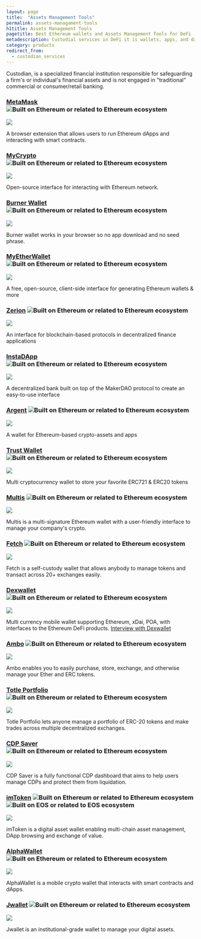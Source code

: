 ```yaml
---
layout: page
title:  "Assets Management Tools"
permalink: assets-managament-tools
h1title: Assets Management Tools
pagetitle: Best Ethereum wallets and Assets Management Tools for DeFi    
metadescription: Custodial services in DeFi it is wallets, apps, and dashboards for managing your cryptocurrencies and assets.
category: products
redirect_from:
  - custodian_services
---
```

Custodian, is a specialized financial institution responsible for safeguarding a firm's or individual's financial assets and is not engaged in "traditional" commercial or consumer/retail banking.

### [MetaMask](https://metamask.io/) ![](/images/ether.png "Built on Ethereum or related to Ethereum ecosystem")

![](/images/output_md/httpsmetamaskio.png)

A browser extension that allows users to run Ethereum dApps and interacting with smart contracts.

### [MyCrypto](https://mycrypto.com/account) ![](/images/ether.png "Built on Ethereum or related to Ethereum ecosystem")

![](/images/output_md/httpsmycryptocomaccount.png)

Open-source interface for interacting with Ethereum network.

### [Burner Wallet](https://xdai.io/) ![](/images/ether.png "Built on Ethereum or related to Ethereum ecosystem")

![](/images/output_md/httpsxdaiio.png)

Burner wallet works in your browser so no app download and no seed phrase.

### [MyEtherWallet](https://www.myetherwallet.com/) ![](/images/ether.png "Built on Ethereum or related to Ethereum ecosystem")

![](/images/output_md/httpswwwmyetherwalletcom.png)

A free, open-source, client-side interface for generating Ethereum wallets & more

### [Zerion](https://zerion.io/en) ![](/images/ether.png "Built on Ethereum or related to Ethereum ecosystem")

![](/images/output_md/httpszerionioen.png)

An interface for blockchain-based protocols in decentralized finance applications

### [InstaDApp](https://instadapp.io/) ![](/images/ether.png "Built on Ethereum or related to Ethereum ecosystem")

![](/images/output_md/httpsinstadappio.png)

A decentralized bank built on top of the MakerDAO protocol to create an easy-to-use interface

### [Argent](https://www.argent.xyz/) ![](/images/ether.png "Built on Ethereum or related to Ethereum ecosystem")

![](/images/output_md/httpswwwargentxyz.png)

A wallet for Ethereum-based crypto-assets and apps

### [Trust Wallet](https://trustwallet.com/) ![](/images/ether.png "Built on Ethereum or related to Ethereum ecosystem")

![](/images/output_md/httpstrustwalletcom.png)

Multi cryptocurrency wallet to store your favorite ERC721 & ERC20 tokens

### [Multis](https://multis.co/) ![](/images/ether.png "Built on Ethereum or related to Ethereum ecosystem")

![](/images/output_md/httpsmultisco.png)

Multis is a multi-signature Ethereum wallet with a user-friendly interface to manage your company's crypto.

### [Fetch](https://hellofetch.co/) ![](/images/ether.png "Built on Ethereum or related to Ethereum ecosystem")

![](/images/output_md/httpshellofetchco.png)

Fetch is a self-custody wallet that allows anybody to manage tokens and transact across 20+ exchanges easily.

### [Dexwallet](https://www.dexwallet.io/) ![](/images/ether.png "Built on Ethereum or related to Ethereum ecosystem")

![](/images/output_md/httpswwwdexwalletio.png)

Multi currency mobile wallet supporting Ethereum, xDai, POA, with interfaces to the Ethereum DeFi products.
[Interview with Dexwallet](/dexwallet)

### [Ambo](https://ambo.io/) ![](/images/ether.png "Built on Ethereum or related to Ethereum ecosystem")

![](/images/output_md/httpsamboio.png)

Ambo enables you to easily purchase, store, exchange, and otherwise manage your Ether and ERC tokens.

### [Totle Portfolio](https://app.totle.com) ![](/images/ether.png "Built on Ethereum or related to Ethereum ecosystem")

![](/images/output_md/httpsapptotlecom.png)

Totle Portfolio lets anyone manage a portfolio of ERC-20 tokens and make trades across multiple decentralized exchanges.

### [CDP Saver](https://cdpsaver.com) ![](/images/ether.png "Built on Ethereum or related to Ethereum ecosystem")

![](/images/output_md/httpscdpsavercom.png)

CDP Saver is a fully functional CDP dashboard that aims to help users manage CDPs and protect them from liquidation.

### [imToken](https://token.im/) ![](/images/ether.png "Built on Ethereum or related to Ethereum ecosystem") ![](/images/eos.png "Built on EOS or related to EOS ecosystem")

![](/images/output_md/httpstokenim.png)

imToken is a digital asset wallet enabling multi-chain asset management, DApp browsing and exchange of value.

### [AlphaWallet](https://alphawallet.com/) ![](/images/ether.png "Built on Ethereum or related to Ethereum ecosystem")

![](/images/output_md/httpsalphawalletcom.png)

AlphaWallet is a mobile crypto wallet that interacts with smart contracts and dApps.

### [Jwallet](https://jwallet.network/) ![](/images/ether.png "Built on Ethereum or related to Ethereum ecosystem")

![](//image.thum.io/get/auth/4121-grunt/width/500/crop/600/https://jwallet.network/)

Jwallet is an institutional-grade wallet to manage your digital assets.
